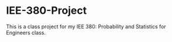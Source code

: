 # IEE-380-Project
This is a class project for my IEE 380: Probability and Statistics for Engineers class. 
